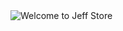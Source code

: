 <img src="https://user-images.githubusercontent.com/42359722/176576247-217bc45e-abb8-4d51-9499-b9098c0c7260.png" alt="Welcome to Jeff Store">
